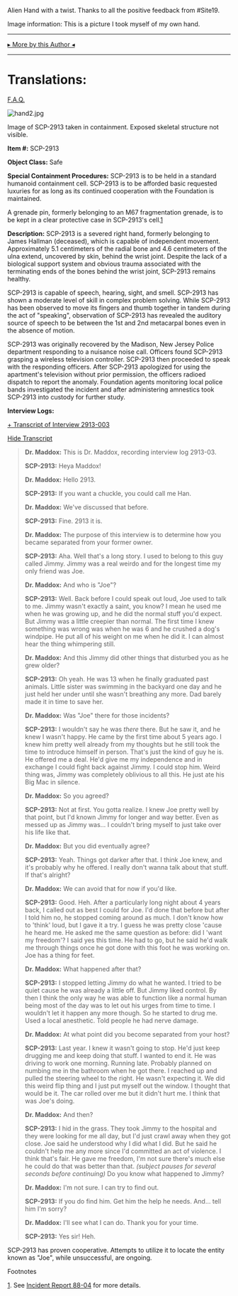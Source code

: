 Alien Hand with a twist. Thanks to all the positive feedback from #Site19.

Image information: This is a picture I took myself of my own hand.

* * *

[▸ More by this Author ◂](http://www.scp-wiki.net/dr-cimmerian-s-personnel-file)

* * *

Translations:
=============

[F.A.Q.](http://www.scp-wiki.net/component:info-ayers)

![hand2.jpg](http://scp-wiki.wdfiles.com/local--files/scp-2913/hand2.jpg)

Image of SCP-2913 taken in containment. Exposed skeletal structure not visible.

**Item #:** SCP-2913

**Object Class:** Safe

**Special Containment Procedures:** SCP-2913 is to be held in a standard humanoid containment cell. SCP-2913 is to be afforded basic requested luxuries for as long as its continued cooperation with the Foundation is maintained.

A grenade pin, formerly belonging to an M67 fragmentation grenade, is to be kept in a clear protective case in SCP-2913's cell.[1](javascript:;)

**Description:** SCP-2913 is a severed right hand, formerly belonging to James Hallman (deceased), which is capable of independent movement. Approximately 5.1 centimeters of the radial bone and 4.6 centimeters of the ulna extend, uncovered by skin, behind the wrist joint. Despite the lack of a biological support system and obvious trauma associated with the terminating ends of the bones behind the wrist joint, SCP-2913 remains healthy.

SCP-2913 is capable of speech, hearing, sight, and smell. SCP-2913 has shown a moderate level of skill in complex problem solving. While SCP-2913 has been observed to move its fingers and thumb together in tandem during the act of "speaking", observation of SCP-2913 has revealed the auditory source of speech to be between the 1st and 2nd metacarpal bones even in the absence of motion.

SCP-2913 was originally recovered by the Madison, New Jersey Police department responding to a nuisance noise call. Officers found SCP-2913 grasping a wireless television controller. SCP-2913 then proceeded to speak with the responding officers. After SCP-2913 apologized for using the apartment's television without prior permission, the officers radioed dispatch to report the anomaly. Foundation agents monitoring local police bands investigated the incident and after administering amnestics took SCP-2913 into custody for further study.

**Interview Logs:**

[+ Transcript of Interview 2913-003](javascript:;)

[Hide Transcript](javascript:;)

> **Dr. Maddox:** This is Dr. Maddox, recording interview log 2913-03.
> 
> **SCP-2913:** Heya Maddox!
> 
> **Dr. Maddox:** Hello 2913.
> 
> **SCP-2913:** If you want a chuckle, you could call me Han.
> 
> **Dr. Maddox:** We've discussed that before.
> 
> **SCP-2913:** Fine. 2913 it is.
> 
> **Dr. Maddox:** The purpose of this interview is to determine how you became separated from your former owner.
> 
> **SCP-2913:** Aha. Well that's a long story. I used to belong to this guy called Jimmy. Jimmy was a real weirdo and for the longest time my only friend was Joe.
> 
> **Dr. Maddox:** And who is "Joe"?
> 
> **SCP-2913:** Well. Back before I could speak out loud, Joe used to talk to me. Jimmy wasn't exactly a saint, you know? I mean he used me when he was growing up, and he did the normal stuff you'd expect. But Jimmy was a little creepier than normal. The first time I knew something was wrong was when he was 6 and he crushed a dog's windpipe. He put all of his weight on me when he did it. I can almost hear the thing whimpering still.
> 
> **Dr. Maddox:** And this Jimmy did other things that disturbed you as he grew older?
> 
> **SCP-2913:** Oh yeah. He was 13 when he finally graduated past animals. Little sister was swimming in the backyard one day and he just held her under until she wasn't breathing any more. Dad barely made it in time to save her.
> 
> **Dr. Maddox:** Was "Joe" there for those incidents?
> 
> **SCP-2913:** I wouldn't say he was _there_ there. But he saw it, and he knew I wasn't happy. He came by the first time about 5 years ago. I knew him pretty well already from my thoughts but he still took the time to introduce himself in person. That's just the kind of guy he is. He offered me a deal. He'd give me my independence and in exchange I could fight back against Jimmy. I could stop him. Weird thing was, Jimmy was completely oblivious to all this. He just ate his Big Mac in silence.
> 
> **Dr. Maddox:** So you agreed?
> 
> **SCP-2913:** Not at first. You gotta realize. I knew Joe pretty well by that point, but I'd known Jimmy for longer and way better. Even as messed up as Jimmy was… I couldn't bring myself to just take over his life like that.
> 
> **Dr. Maddox:** But you did eventually agree?
> 
> **SCP-2913:** Yeah. Things got darker after that. I think Joe knew, and it's probably why he offered. I really don't wanna talk about that stuff. If that's alright?
> 
> **Dr. Maddox:** We can avoid that for now if you'd like.
> 
> **SCP-2913:** Good. Heh. After a particularly long night about 4 years back, I called out as best I could for Joe. I'd done that before but after I told him no, he stopped coming around as much. I don't know how to 'think' loud, but I gave it a try. I guess he was pretty close 'cause he heard me. He asked me the same question as before: did I 'want my freedom'? I said yes this time. He had to go, but he said he'd walk me through things once he got done with this foot he was working on. Joe has a thing for feet.
> 
> **Dr. Maddox:** What happened after that?
> 
> **SCP-2913:** I stopped letting Jimmy do what he wanted. I tried to be quiet cause he was already a little off. But Jimmy liked control. By then I think the only way he was able to function like a normal human being most of the day was to let out his urges from time to time. I wouldn't let it happen any more though. So he started to drug me. Used a local anesthetic. Told people he had nerve damage.
> 
> **Dr. Maddox:** At what point did you become separated from your host?
> 
> **SCP-2913:** Last year. I knew it wasn't going to stop. He'd just keep drugging me and keep doing that stuff. I wanted to end it. He was driving to work one morning. Running late. Probably planned on numbing me in the bathroom when he got there. I reached up and pulled the steering wheel to the right. He wasn't expecting it. We did this weird flip thing and I just put myself out the window. I thought that would be it. The car rolled over me but it didn't hurt me. I think that was Joe's doing.
> 
> **Dr. Maddox:** And then?
> 
> **SCP-2913:** I hid in the grass. They took Jimmy to the hospital and they were looking for me all day, but I'd just crawl away when they got close. Joe said he understood why I did what I did. But he said he couldn't help me any more since I'd committed an act of violence. I think that's fair. He gave me freedom, I'm not sure there's much else he could do that was better than that. _(subject pauses for several seconds before continuing)_ Do you know what happened to Jimmy?
> 
> **Dr. Maddox:** I'm not sure. I can try to find out.
> 
> **SCP-2913:** If you do find him. Get him the help he needs. And… tell him I'm sorry?
> 
> **Dr. Maddox:** I'll see what I can do. Thank you for your time.
> 
> **SCP-2913:** Yes sir! Heh.

SCP-2913 has proven cooperative. Attempts to utilize it to locate the entity known as "Joe", while unsuccessful, are ongoing.

Footnotes

[1](javascript:;). See [Incident Report 88-04](http://www.scp-wiki.net/lending-a-hand) for more details.